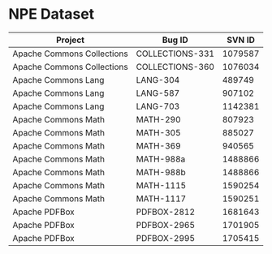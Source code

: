 # NPE Dataset

| Project                    | Bug ID          | SVN ID  |
|----------------------------|-----------------|---------|
| Apache Commons Collections | COLLECTIONS-331 | 1079587 |
| Apache Commons Collections | COLLECTIONS-360 | 1076034 |
| Apache Commons Lang        | LANG-304        | 489749  |
| Apache Commons Lang        | LANG-587        | 907102  |
| Apache Commons Lang        | LANG-703        | 1142381 |
| Apache Commons Math        | MATH-290        | 807923  |
| Apache Commons Math        | MATH-305        | 885027  |
| Apache Commons Math        | MATH-369        | 940565  |
| Apache Commons Math        | MATH-988a       | 1488866 |
| Apache Commons Math        | MATH-988b       | 1488866 |
| Apache Commons Math        | MATH-1115       | 1590254 |
| Apache Commons Math        | MATH-1117       | 1590251 |
| Apache PDFBox              | PDFBOX-2812     | 1681643 |
| Apache PDFBox              | PDFBOX-2965     | 1701905 |
| Apache PDFBox              | PDFBOX-2995     | 1705415 |